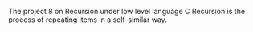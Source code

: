 The project 8 on Recursion under low level language C
Recursion is the process of repeating items in a self-similar way.
